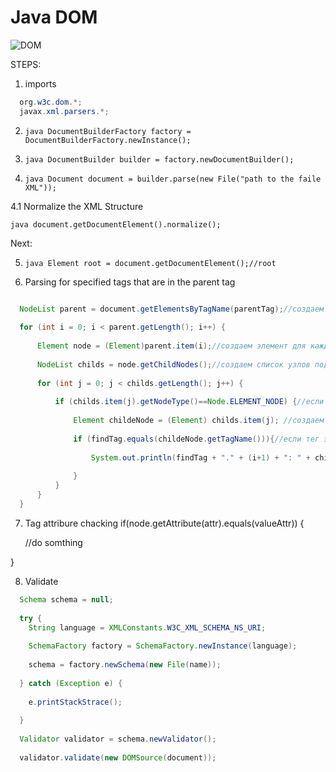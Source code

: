 # Java DOM
![DOM](https://cdn2.howtodoinjava.com/wp-content/uploads/2014/07/dom.gif)

STEPS:
1. imports
```java
  org.w3c.dom.*;  
  javax.xml.parsers.*;
```

2. ```java DocumentBuilderFactory factory = DocumentBuilderFactory.newInstance();```

3. ```java DocumentBuilder builder = factory.newDocumentBuilder();```

4. ```java Document document = builder.parse(new File("path to the faile XML"));```

4.1 Normalize the XML Structure

   ```java document.getDocumentElement().normalize();```
   
Next:

5. ```java Element root = document.getDocumentElement();//root```

6. Parsing for specified tags that are in the parent tag
```java

  NodeList parent = document.getElementsByTagName(parentTag);//создаем список узлов по указанному тегу
  
  for (int i = 0; i < parent.getLength(); i++) {
  
      Element node = (Element)parent.item(i);//создаем элемент для каждого узла в списке
      
      NodeList childs = node.getChildNodes();//создаем список узлов подузлов для каждого элемента
      
      for (int j = 0; j < childs.getLength(); j++) {
      
          if (childs.item(j).getNodeType()==Node.ELEMENT_NODE) {//если это подузел - типа элемент
          
              Element childeNode = (Element) childs.item(j); //создаем элемент для этого подузла
              
              if (findTag.equals(childeNode.getTagName())){//если тег этого элемента = искомому
              
                  System.out.println(findTag + "." + (i+1) + ": " + childeNode.getTextContent());//печатаем его текст 
                  
              } 
          }
      }           
  }
```  
7. Tag attribure chacking
  if(node.getAttribute(attr).equals(valueAttr)) {
  
     //do somthing
     
  }
 
8. Validate
```java
  Schema schema = null;
  
  try {
    String language = XMLConstants.W3C_XML_SCHEMA_NS_URI;
    
    SchemaFactory factory = SchemaFactory.newInstance(language);
    
    schema = factory.newSchema(new File(name));
    
  } catch (Exception e) {
  
    e.printStackStrace();
    
  }
  
  Validator validator = schema.newValidator();
  
  validator.validate(new DOMSource(document));
```

